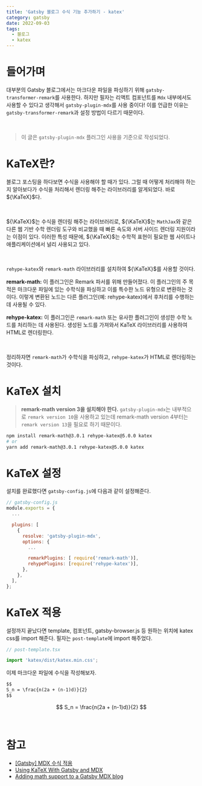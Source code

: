 ```yaml
---
title: 'Gatsby 블로그 수식 기능 추가하기 - katex'
category: gatsby
date: 2022-09-03
tags:
  - 블로그
  - katex
---
```


# 들어가며

대부분의 Gatsby 블로그에서는 마크다운 파일을 파싱하기 위해 `gatsby-transformer-remark`를 사용한다. 하지만 필자는 리액트 컴포넌트를 `Mdx` 내부에서도 사용할 수 있다고 생각해서 `gatsby-plugin-mdx`를 사용 중이다! 이를 언급한 이유는 `gatsby-transformer-remark`과 설정 방법이 다르기 때문이다.

<br/>

> 이 글은 `gatsby-plugin-mdx` 플러그인 사용을 기준으로 작성되었다.

# KaTeX란?

블로그 포스팅을 하다보면 수식을 사용해야 할 때가 있다. 그럴 때 어떻게 처리해야 하는지 알아보다가 수식을 처리해서 렌더링 해주는 라이브러리를 알게되었다. 바로 ${\KaTeX}$다.

<br/>

${\KaTeX}$는 수식을 렌더링 해주는 라이브러리로, ${\KaTeX}$는 `MathJax`와 같은 다른 웹 기반 수학 렌더링 도구와 비교했을 때 빠른 속도와 서버 사이드 렌더링 지원이라는 이점이 있다. 이러한 특성 때문에, ${\KaTeX}$는 수학적 표현이 필요한 웹 사이트나 애플리케이션에서 널리 사용되고 있다.

<br/>

`rehype-katex`와 `remark-math` 라이브러리를 설치하여 ${\KaTeX}$를 사용할 것이다.

**remark-math:** 이 플러그인은 Remark 파서를 위해 만들어졌다. 이 플러그인의 주 목적은 마크다운 파일에 있는 수학식을 파싱하고 이를 특수한 노드 유형으로 변환하는 것이다. 이렇게 변환된 노드는 다른 플러그인(예: rehype-katex)에서 후처리를 수행하는 데 사용될 수 있다.

**rehype-katex:** 이 플러그인은 `remark-math` 또는 유사한 플러그인이 생성한 수학 노드를 처리하는 데 사용된다. 생성된 노드를 가져와서 KaTeX 라이브러리를 사용하여 HTML로 렌더링한다.

<br/>

정리하자면 `remark-math`가 수학식을 파싱하고, `rehype-katex`가 HTML로 렌더링하는 것이다.

# KaTeX 설치

> **remark-math version 3을 설치해야 한다.** `gatsby-plugin-mdx`는 내부적으로 `remark version 10`을 사용하고 있는데 remark-math version 4부터는 `remark version 13`을 필요로 하기 때문이다.

```bash
npm install remark-math@3.0.1 rehype-katex@5.0.0 katex
# or
yarn add remark-math@3.0.1 rehype-katex@5.0.0 katex
```

# KaTeX 설정

설치를 완료했다면 `gatsby-config.js`에 다음과 같이 설정해준다.

```js
// gatsby-config.js
module.exports = {
  ...

  plugins: [
    {
      resolve: 'gatsby-plugin-mdx',
      options: {
        ...

        remarkPlugins: [ require('remark-math')],
        rehypePlugins: [require('rehype-katex')],
      },
    },
  ],
};
```

# KaTeX 적용

설정까지 끝났다면 template, 컴포넌트, gatsby-browser.js 등 원하는 위치에 katex css를 import 해준다. 필자는 `post-template`에 import 해주었다.

```js
// post-template.tsx

import 'katex/dist/katex.min.css';
```

이제 마크다운 파일에 수식을 작성해보자.

```md
$$
S_n = \frac{n(2a + (n-1)d)}{2}
$$
```

$$
S_n = \frac{n(2a + (n-1)d)}{2}
$$

<br />

# 참고

- [[Gatsby] MDX 수식 적용](https://woong-jae.com/gatsby/210926-mdx-math-equation)
- [Using KaTeX With Gatsby and MDX](https://trevorblades.com/lab/katex-in-mdx)
- [Adding math support to a Gatsby MDX blog](https://nickymeuleman.netlify.app/blog/math-gatsby-mdx)
